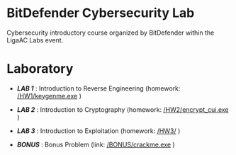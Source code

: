 # BitDefender Cybersecurity Lab
Cybersecurity introductory course organized by BitDefender within the LigaAC Labs event.

# Laboratory
* ***LAB 1*** : Introduction to Reverse Engineering (homework: [/HW1/keygenme.exe](https://github.com/Fineas/BitDefender-cybersecurity-lab/blob/master/HW1/keygenme.exe "") )
* ***LAB 2*** : Introduction to Cryptography (homework: [/HW2/encrypt_cui.exe](https://github.com/Fineas/BitDefender-cybersecurity-lab/blob/master/HW2/encrypt_cui.exe "") )
* ***LAB 3*** : Introduction to Exploitation (homework: [/HW3/](https://github.com/Fineas/BitDefender-cybersecurity-lab/blob/master/HW3/ "") )

* ***BONUS*** : Bonus Problem (link: [/BONUS/crackme.exe]( "") )
